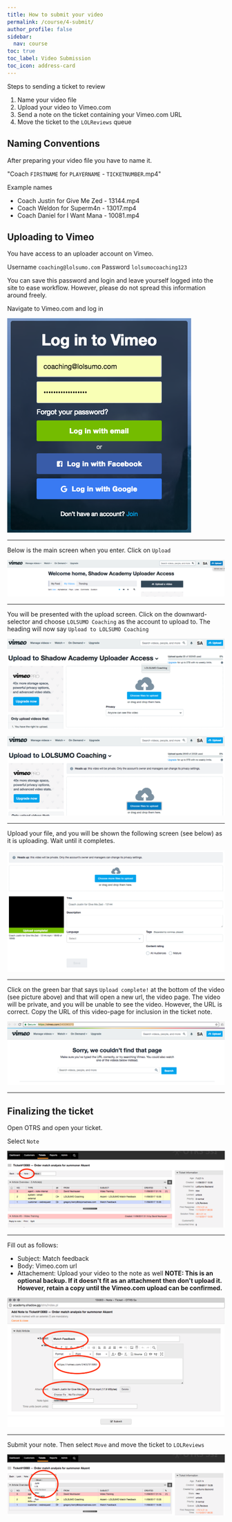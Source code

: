 ```yaml
---
title: How to submit your video
permalink: /course/4-submit/
author_profile: false
sidebar:
  nav: course
toc: true
toc_label: Video Submission
toc_icon: address-card
---
```

Steps to sending a ticket to review

1. Name your video file
2. Upload your video to Vimeo.com
3. Send a note on the ticket containing your Vimeo.com URL
4. Move the ticket to the `LOLReviews` queue

## Naming Conventions

After preparing your video file you have to name it.

"Coach `FIRSTNAME` for `PLAYERNAME` - `TICKETNUMBER`.mp4"

Example names

* Coach Justin for Give Me Zed - 13144.mp4
* Coach Weldon for Superm4n - 13017.mp4
* Coach Daniel for I Want Mana - 10081.mp4

## Uploading to Vimeo

You have access to an uploader account on Vimeo.

Username `coaching@lolsumo.com`
Password `lolsumocoaching123`

You can save this password and login and leave yourself logged into the site to ease workflow. However, please do not spread this information around freely.

Navigate to Vimeo.com and log in

![Vimeo login](/assets/images/vimeo-login.png "Vimeo login")

***

Below is the main screen when you enter. Click on `Upload`

![Vimeo main](/assets/images/vimeo-main.png "Vimeo main")

***

You will be presented with the upload screen. Click on the downward-selector and choose `LOLSUMO Coaching` as the account to upload to. The heading will now say `Upload to LOLSUMO Coaching`

![Vimeo upload select](/assets/images/vimeo-upload-select.png "Vimeo upload select")

![Vimeo upload](/assets/images/vimeo-upload.png "Vimeo upload")

***

Upload your file, and you will be shown the following screen (see below) as it is uploading. Wait until it completes.

![Vimeo uploaded](/assets/images/vimeo-uploaded.png "Vimeo uploaded")

***

Click on the green bar that says `Upload complete!` at the bottom of the video (see picture above) and that will open a new url, the video page. The video will be private, and you will be unable to see the video. However, the URL is correct. Copy the URL of this video-page for inclusion in the ticket note.

![Vimeo videopage-private](/assets/images/vimeo-videopage-private.png "Vimeo videopage private")

***

## Finalizing the ticket

Open OTRS and open your ticket.

Select `Note`

![otrs-ticket-note](/assets/images/otrs-ticket-note.png "OTRS ticket note")

***

Fill out as follows:

* Subject: Match feedback
* Body: Vimeo.com url
* Attachement: Upload your video to the note as well **NOTE: This is an optional backup. If it doesn't fit as an attachment then don't upload it. However, retain a copy until the Vimeo.com upload can be confirmed.**

![otrs-note](/assets/images/otrs-note.png "OTRS note")

***

Submit your note. Then select `Move` and move the ticket to `LOLReviews`

![otrs-move](/assets/images/otrs-move.png "OTRS move")
